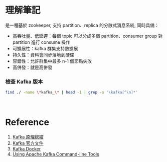 # 理解筆記

是一種基於 zookeeper, 支持 partition、replica 的分散式消息系統, 同時具備：

- 高吞吐量、低延遲：每個 topic 可以分成多個 partition、consumer group 對 partition 進行 consume 操作
- 可擴展性：kafka 群集支持熱擴展
- 持久性：資料會同步落地到硬碟
- 容錯性：允許群集中最多 n-1 個節點失敗
- 高併發：就是高併發

### 檢查 Kafka 版本

```bash
find ./ -name \*kafka_\* | head -1 | grep -o '\kafka[^\n]*'
```

<br/>

# Reference

1. [Kafka 原理總結](https://zhuanlan.zhihu.com/p/79579389)
2. [Kafka 官方文件](https://kafka.apache.org/documentation/)
3. [Kafka Docker](https://github.com/wurstmeister/kafka-docker/blob/master/README.md)
4. [Using Apache Kafka Command-line Tools](https://docs.cloudera.com/documentation/kafka/latest/topics/kafka_command_line.html)